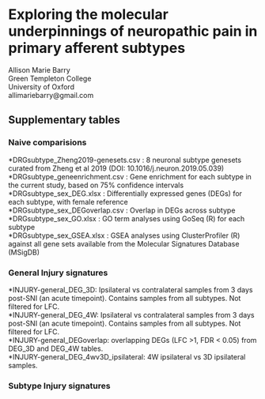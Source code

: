 # Exploring the molecular underpinnings of neuropathic pain in primary afferent subtypes

<p>Allison Marie Barry <br>
Green Templeton College <br>
University of Oxford <br>
allimariebarry@gmail.com </p>

## Supplementary tables  
### Naive comparisions  
*DRGsubtype_Zheng2019-genesets.csv : 8 neuronal subtype genesets curated from Zheng et al 2019 (DOI: 10.1016/j.neuron.2019.05.039)  
*DRGsubtype_geneenrichment.csv : Gene enrichment for each subtype in the current study, based on 75% confidence intervals  
*DRGsubtype_sex_DEG.xlsx : Differentially expressed genes (DEGs) for each subtype, with female reference  
*DRGsubtype_sex_DEGoverlap.csv : Overlap in DEGs across subtype  
*DRGsubtype_sex_GO.xlsx : GO term analyses using GoSeq (R) for each subtype  
*DRGsubtype_sex_GSEA.xlsx : GSEA analyses using ClusterProfiler (R) against all gene sets available from the Molecular Signatures Database (MSigDB)   

### General Injury signatures  
*INJURY-general_DEG_3D: Ipsilateral vs contralateral samples from 3 days post-SNI (an acute timepoint). Contains samples from all subtypes. Not filtered for LFC.  
*INJURY-general_DEG_4W: Ipsilateral vs contralateral samples from 3 days post-SNI (an acute timepoint). Contains samples from all subtypes. Not filtered for LFC.  
*INJURY-general_DEGoverlap: overlapping DEGs (LFC >1, FDR < 0.05) from DEG_3D and DEG_4W tables.  
*INJURY-general_DEG_4wv3D_ipsilateral: 4W ipsilateral vs 3D ipsilateral samples. 

### Subtype Injury signatures  


